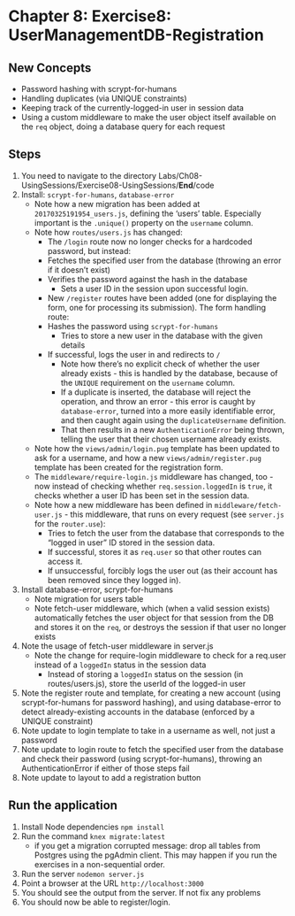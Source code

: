 # Chapter 8: Exercise8: UserManagementDB-Registration
## New Concepts
* Password hashing with scrypt-for-humans
* Handling duplicates (via UNIQUE constraints)
* Keeping track of the currently-logged-in user in session data
* Using a custom middleware to make the user object itself available on the `req` object, doing a database query for each request

## Steps
1. You need to navigate to the directory Labs/Ch08-UsingSessions/Exercise08-UsingSessions/__End__/code
1. Install: `scrypt-for-humans`, `database-error`
	- Note how a new migration has been added at `20170325191954_users.js`, defining the ‘users’ table. Especially important is the `.unique()` property on the `username` column.
	- Note how `routes/users.js` has changed:
		- The `/login` route now no longer checks for a hardcoded password, but instead:
		- Fetches the specified user from the database (throwing an error if it doesn’t exist)
		- Verifies the password against the hash in the database
			- Sets a user ID in the session upon successful login.
		- New `/register` routes have been added (one for displaying the form, one for processing its submission). The form handling route:
		- Hashes the password using `scrypt-for-humans`
			- Tries to store a new user in the database with the given details
		- If successful, logs the user in and redirects to `/`
			- Note how there’s no explicit check of whether the user already exists - this is handled by the database, because of the `UNIQUE` requirement on the `username` column.
			- If a duplicate is inserted, the database will reject the operation, and throw an error - this error is caught by `database-error`, turned into a more easily identifiable error, and then caught again using the `duplicateUsername` definition.
			- That then results in a new `AuthenticationError` being thrown, telling the user that their chosen username already exists.
	- Note how the `views/admin/login.pug` template has been updated to ask for a username, and how a new `views/admin/register.pug` template has been created for the registration form.
	- The `middleware/require-login.js` middleware has changed, too - now instead of checking whether `req.session.loggedIn` is `true`, it checks whether a user ID has been set in the session data.
	- Note how a new middleware has been defined in `middleware/fetch-user.js` - this middleware, that runs on every request (see `server.js` for the `router.use`):
		- Tries to fetch the user from the database that corresponds to the “logged in user” ID stored in the session data.
		- If successful, stores it as `req.user` so that other routes can access it.
		- If unsuccessful, forcibly logs the user out (as their account has been removed since they logged in).
1. Install database-error, scrypt-for-humans
	- Note migration for users table
	- Note fetch-user middleware, which (when a valid session exists) automatically fetches the user object for that session from the DB and stores it on the `req`, or destroys the session if that user no longer exists
1. Note the usage of fetch-user middleware in server.js
	- Note the change for require-login middleware to check for a req.user instead of a `loggedIn` status in the session data
		- Instead of storing a `loggedIn` status on the session (in routes/users.js), store the userId of the logged-in user
1. Note the register route and template, for creating a new account (using scrypt-for-humans for password hashing), and using database-error to detect already-existing accounts in the database (enforced by a UNIQUE constraint)
1. Note update to login template to take in a username as well, not just a password
1. Note update to login route to fetch the specified user from the database and check their password (using scrypt-for-humans), throwing an AuthenticationError if either of those steps fail
1. Note update to layout to add a registration button
## Run the application
1. Install Node dependencies `npm install`
1. Run the command `knex migrate:latest`
   * if you get a migration corrupted message: drop all tables from Postgres using the pgAdmin client. This may happen if you run the exercises in a non-sequential order.
1. Run the server `nodemon server.js`
1. Point a browser at the URL `http://localhost:3000`
1. You should see the output from the server. If not fix any problems
1. You should now be able to register/login.
